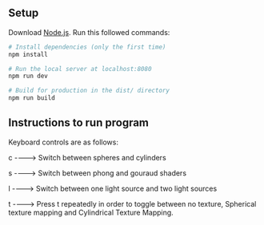 ## Setup
Download [Node.js](https://nodejs.org/en/download/).
Run this followed commands:

``` bash
# Install dependencies (only the first time)
npm install

# Run the local server at localhost:8080
npm run dev

# Build for production in the dist/ directory
npm run build

```

## Instructions to run program

Keyboard controls are as follows:

c   ----> Switch between spheres and cylinders

s   ----> Switch between phong and gouraud shaders

l   ----> Switch between one light source and two light sources

t   ----> Press t repeatedly in order to toggle between no texture, Spherical texture mapping and Cylindrical Texture Mapping.
